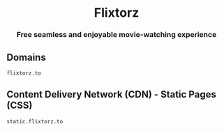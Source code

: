 <h1 align="center">Flixtorz</h1>
<h3 align="center">Free seamless and enjoyable movie-watching experience</h3>

## Domains

```
flixtorz.to
```

## Content Delivery Network (CDN) - Static Pages (CSS)

```
static.flixtorz.to
```
